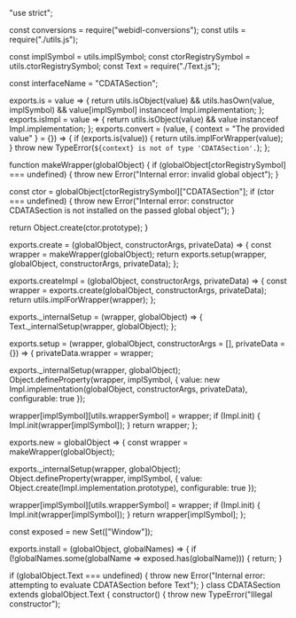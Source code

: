 "use strict";

const conversions = require("webidl-conversions");
const utils = require("./utils.js");

const implSymbol = utils.implSymbol;
const ctorRegistrySymbol = utils.ctorRegistrySymbol;
const Text = require("./Text.js");

const interfaceName = "CDATASection";

exports.is = value => {
  return utils.isObject(value) && utils.hasOwn(value, implSymbol) && value[implSymbol] instanceof Impl.implementation;
};
exports.isImpl = value => {
  return utils.isObject(value) && value instanceof Impl.implementation;
};
exports.convert = (value, { context = "The provided value" } = {}) => {
  if (exports.is(value)) {
    return utils.implForWrapper(value);
  }
  throw new TypeError(`${context} is not of type 'CDATASection'.`);
};

function makeWrapper(globalObject) {
  if (globalObject[ctorRegistrySymbol] === undefined) {
    throw new Error("Internal error: invalid global object");
  }

  const ctor = globalObject[ctorRegistrySymbol]["CDATASection"];
  if (ctor === undefined) {
    throw new Error("Internal error: constructor CDATASection is not installed on the passed global object");
  }

  return Object.create(ctor.prototype);
}

exports.create = (globalObject, constructorArgs, privateData) => {
  const wrapper = makeWrapper(globalObject);
  return exports.setup(wrapper, globalObject, constructorArgs, privateData);
};

exports.createImpl = (globalObject, constructorArgs, privateData) => {
  const wrapper = exports.create(globalObject, constructorArgs, privateData);
  return utils.implForWrapper(wrapper);
};

exports._internalSetup = (wrapper, globalObject) => {
  Text._internalSetup(wrapper, globalObject);
};

exports.setup = (wrapper, globalObject, constructorArgs = [], privateData = {}) => {
  privateData.wrapper = wrapper;

  exports._internalSetup(wrapper, globalObject);
  Object.defineProperty(wrapper, implSymbol, {
    value: new Impl.implementation(globalObject, constructorArgs, privateData),
    configurable: true
  });

  wrapper[implSymbol][utils.wrapperSymbol] = wrapper;
  if (Impl.init) {
    Impl.init(wrapper[implSymbol]);
  }
  return wrapper;
};

exports.new = globalObject => {
  const wrapper = makeWrapper(globalObject);

  exports._internalSetup(wrapper, globalObject);
  Object.defineProperty(wrapper, implSymbol, {
    value: Object.create(Impl.implementation.prototype),
    configurable: true
  });

  wrapper[implSymbol][utils.wrapperSymbol] = wrapper;
  if (Impl.init) {
    Impl.init(wrapper[implSymbol]);
  }
  return wrapper[implSymbol];
};

const exposed = new Set(["Window"]);

exports.install = (globalObject, globalNames) => {
  if (!globalNames.some(globalName => exposed.has(globalName))) {
    return;
  }

  if (globalObject.Text === undefined) {
    throw new Error("Internal error: attempting to evaluate CDATASection before Text");
  }
  class CDATASection extends globalObject.Text {
    constructor() {
      throw new TypeError("Illegal constructor");